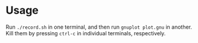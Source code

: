 # Usage

Run `./record.sh` in one terminal, and then run `gnuplot plot.gnu` in another.
Kill them by pressing `ctrl-c` in individual terminals, respectively.

